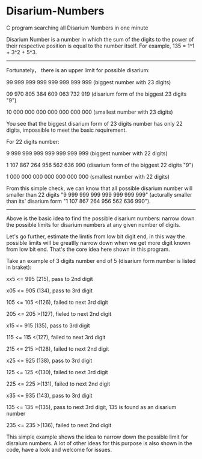 # Disarium-Numbers
C program searching all Disarium Numbers in one minute

Disarium Number is a number in which the sum of the digits to the power of their respective position is equal to the number itself.
For example, 135 = 1^1 + 3^2 + 5^3.

---
Fortunately， there is an upper limit for possible disarium:

99 999 999 999 999 999 999 999 (biggest number with 23 digits)

09 970 805 384 609 063 732 919 (disarium form of the biggest 23 digits "9")
 
10 000 000 000 000 000 000 000 (smallest number with 23 digits)
 
 You see that the biggest disarium form of 23 digits number has only 22 digits, impossible to meet the basic requirement.
 
 
 For 22 digits number:
 
 9 999 999 999 999 999 999 999 (biggest number with 22 digits)
 
 1 107 867 264 956 562 636 990 (disarium form of the biggest 22 digits "9")
 
 1 000 000 000 000 000 000 000 (smallest number with 22 digits)
 
 From this simple check, we can know that all possible disarium number will smaller than 22 digits "9 999 999 999 999 999 999 999" (acturally smaller than its' disarium form "1 107 867 264 956 562 636 990").
 
 ---
 Above is the basic idea to find the possible disarium numbers: narrow down the possible limits for disarium numbers at any given number of digits.
 
 Let's go further, estimate the limtis from low bit digit end, in this way the possible limits will be greatlly narrow down when we get more digit known from low bit end. That's the core idea here shown in this program.
 
 Take an example of 3 digits number end of 5 (disarium form number is listed in braket):
 
 xx5 <= 995  (215), pass to 2nd digit
 
 x05 <= 905  (134), pass to 3rd digit
 
 105 <= 105 <(126), failed to next 3rd digit
 
 205 <= 205 >(127), fieled to next 2nd digit
 
 x15 <= 915  (135), pass to 3rd digit
 
 115 <= 115 <(127), failed to next 3rd digit
 
 215 <= 215 >(128), failed to next 2nd digit
 
 x25 <= 925  (138), pass to 3rd digit
 
 125 <= 125 <(130), failed to next 3rd digit
 
 225 <= 225 >(131), failed to next 2nd digit
 
 x35 <= 935  (143), pass to 3rd digit
 
 135 <= 135 =(135), pass to next 3rd digit, 135 is found as an disarium number
 
 235 <= 235 >(136), failed to next 2nd digit
 
 This simple example shows the idea to narrow down the possible limit for disraium numbers. A lot of other ideas for this purpose is also shown in the code, have a look and welcome for issues.
 
